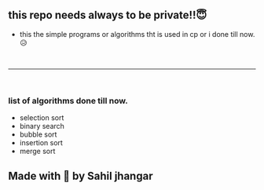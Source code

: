 ## this repo needs always to be private!!😇
- this the simple programs or algorithms tht is used in cp or i done till now.😥
<br/>

---

<br/>

### list of algorithms done till now.
- selection sort
- binary search
- bubble sort
- insertion sort
- merge sort

## Made with 💓 by Sahil jhangar
